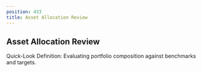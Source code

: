```yaml
---
position: 433
title: Asset Allocation Review
---
```


## Asset Allocation Review

Quick-Look Definition: Evaluating portfolio composition against benchmarks and targets.
